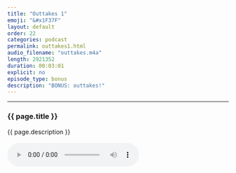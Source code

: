```yaml
---
title: "Outtakes 1"
emoji: "&#x1F37F"
layout: default
order: 22
categories: podcast
permalink: outtakes1.html
audio_filename: "outtakes.m4a"
length: 2921352
duration: 00:03:01
explicit: no
episode_type: bonus
description: "BONUS: outtakes!"
---
```


<hr />
<p>
<h3>{{ page.title }}</h3>
{{ page.description }}
<br />
<br />
<audio controls="">
<source src="{{ site.podcast_audio_prefix | append: page.audio_filename }}" type="audio/x-m4a" />
Your browser does not support the audio element.
</audio>
</p>










